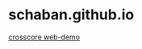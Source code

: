 # schaban.github.io
[crosscore web-demo](https://schaban.github.io/crosscore_web_demo/wgl_test.html)

